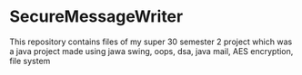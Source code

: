 # SecureMessageWriter
This repository contains files of my super 30 semester 2 project which was a java project made using jawa swing, oops, dsa, java mail, AES encryption, file system

